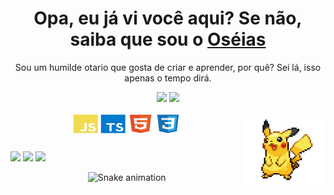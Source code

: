 
<body>
<h1 align="center"> Opa, eu já vi você aqui? Se não, saiba que sou o <a href="https://www.linkedin.com/in/os%C3%A9ias-augusto-ferreira-de-paula-melo-4a011a357?utm_source=share&utm_campaign=share_via&utm_content=profile&utm_medium=android_app">Oséias</a> 
</h1>

<p align="center">
  Sou um humilde otario que gosta de criar e aprender, por quê? Sei lá, isso apenas o tempo dirá.
</p>

<div align="center">
  <a href:"https://github.com/Oseias-Augusto">
  <img  height="130em" src="https://github-readme-stats.vercel.app/api?username=Oseias-Augusto&hide=prs,issues&show_icons=true&bg_color=3C2C2C&title_color=BD6A6A&text_color=7D6565&icon_color=BD6A6A"/>
  <img height="130em" src="https://github-readme-stats.vercel.app/api/top-langs/?username=Oseias-Augusto&layout=compact&langs_count=16&bg_color=3C2C2C&title_color=BD6A6A&text_color=7D6565&icon_color=BD6A6A"/>
<br>
</div>

<div align="center" valign="top"><br>
  <img align="center" alt="Js" height="30" width="40" src="https://raw.githubusercontent.com/devicons/devicon/master/icons/javascript/javascript-plain.svg">
  <img align="center" alt="Js" height="30" width="40" src="https://raw.githubusercontent.com/devicons/devicon/master/icons/typescript/typescript-plain.svg">
  <img align="center" alt="HTML" height="30" width="40" src="https://raw.githubusercontent.com/devicons/devicon/master/icons/html5/html5-original.svg">
  <img align="center" alt="CSS" height="30" width="40" src="https://raw.githubusercontent.com/devicons/devicon/master/icons/css3/css3-original.svg">
  <img align="right" alt="Oséias-Pikachu" whidth="100" height="115" src="./pikachu.gif">
</div>

##

<div> 
  <a href="https://www.instagram.com/ze_augustofpm?igsh=ZGdlazBkMWhzcmVj" target="_blank"><img src="https://img.shields.io/badge/-Instagram-%23E4405F?style=for-the-badge&logo=instagram&logoColor=white" target="_blank"></a>
  <a href = "mailto: oseiasafpm@gmail.com"><img src="https://img.shields.io/badge/-Gmail-%23333?style=for-the-badge&logo=gmail&logoColor=white" target="_blank"></a>
  <a href="https://www.linkedin.com/in/os%C3%A9ias-augusto-ferreira-de-paula-melo-4a011a357?utm_source=share&utm_campaign=share_via&utm_content=profile&utm_medium=android_app" target="_blank"><img src="https://img.shields.io/badge/-LinkedIn-%230077B5?style=for-the-badge&logo=linkedin&logoColor=white" target="_blank"></a> 
</div>

<div align="center">

  ![Snake animation](https://github.com/danielbped/danielbped/blob/output/github-contribution-grid-snake.svg)

</body>
